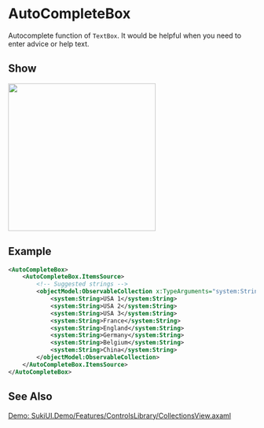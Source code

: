 # AutoCompleteBox

Autocomplete function of `TextBox`. It would be helpful when you need to enter advice or help text.

## Show

<img src="/controls/inputs/autocompletebox.gif" height="300px" width="300px"/>

## Example

```xml
<AutoCompleteBox>
    <AutoCompleteBox.ItemsSource>
        <!-- Suggested strings -->
        <objectModel:ObservableCollection x:TypeArguments="system:String">
            <system:String>USA 1</system:String>
            <system:String>USA 2</system:String>
            <system:String>USA 3</system:String>
            <system:String>France</system:String>
            <system:String>England</system:String>
            <system:String>Germany</system:String>
            <system:String>Belgium</system:String>
            <system:String>China</system:String>
        </objectModel:ObservableCollection>
    </AutoCompleteBox.ItemsSource>
</AutoCompleteBox>
```

## See Also

[Demo: SukiUI.Demo/Features/ControlsLibrary/CollectionsView.axaml](https://github.com/kikipoulet/SukiUI/blob/main/SukiUI.Demo/Features/ControlsLibrary/CollectionsView.axaml)